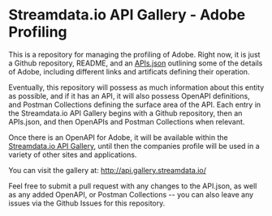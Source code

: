 # Streamdata.io API Gallery - Adobe Profiling
This is a repository for managing the profiling of Adobe. Right now, it is just a Github repository, README, and an [APIs.json](apis.md) outlining some of the details of Adobe, including different links and artificats defining their operation.

Eventually, this repository will possess as much information about this entity as possible, and if it has an API, it will also possess OpenAPI definitions, and Postman Collections defining the surface area of the API. Each entry in the Streamdata.io API Gallery begins with a Github repository, then an APIs.json, and then OpenAPIs and Postman Collections when relevant.

Once there is an OpenAPI for Adobe, it will be available within the [Streamdata.io API Gallery](http://api.gallery.streamdata.io/), until then the companies profile will be used in a variety of other sites and applications.

You can visit the gallery at: http://api.gallery.streamdata.io/

Feel free to submit a pull request with any changes to the API.json, as well as any added OpenAPI, or Postman Collections -- you can also leave any issues via the Github Issues for this repository.
